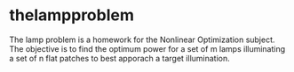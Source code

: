 # thelampproblem
 The lamp problem is a homework for the Nonlinear Optimization subject. The objective is to find the optimum power for a set of m lamps illuminating a set of n flat patches to best apporach a target illumination.
